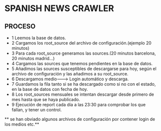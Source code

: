 # SPANISH NEWS CRAWLER

## PROCESO

- 1 Leemos la base de datos.
- 2 Cargamos los root_source del archivo de configuración.(ejemplo 20 minutos)
- 3 Para cada root_source generamos las sources.(20 minutos barcelona, 20 minutos madrid...)
- 4 Cargamos las sources que tenemos pendientes en la base de datos.
- 5 Añadimos las sources susceptibles de descargarse para hoy, según el archivo de configuración y las añadimos a su root_source.
- 6 Descargamos medio---> Login automático y descarga.
- 7 Guardamos la fila tanto si se ha descargado como si no con el estado, en la base de datos con fecha de hoy.
- 8 Los root_sources mensuales se intentan descargar desde primero de mes hasta que se haya publicado.
- 9 Ejecución de report cada día a las 23:30 para comprobar los que fallan, y tener un control.

** se han obviado algunos archivos de configuración por contener login de los medios etc.**
